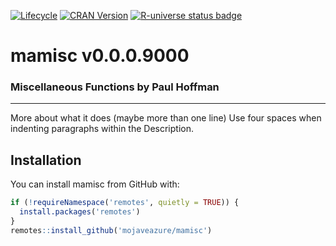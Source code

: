 
<!-- README.md is generated from README.Rmd. Please edit that file -->
<!-- badges: start -->

[![Lifecycle](https://img.shields.io/badge/lifecycle-experimental-orange.svg)](https://github.com/mojaveazure/mamisc)
[![CRAN
Version](https://www.r-pkg.org/badges/version/mamisc)](https://cran.r-project.org/package=mamisc)
[![R-universe status
badge](https://mojaveazure.r-universe.dev/badges/mamisc)](https://mojaveazure.r-universe.dev)
<!-- badges: end -->

# mamisc v0.0.0.9000

### Miscellaneous Functions by Paul Hoffman

------------------------------------------------------------------------

More about what it does (maybe more than one line) Use four spaces when
indenting paragraphs within the Description.

## Installation

You can install mamisc from GitHub with:

``` r
if (!requireNamespace('remotes', quietly = TRUE)) {
  install.packages('remotes')
}
remotes::install_github('mojaveazure/mamisc')
```
